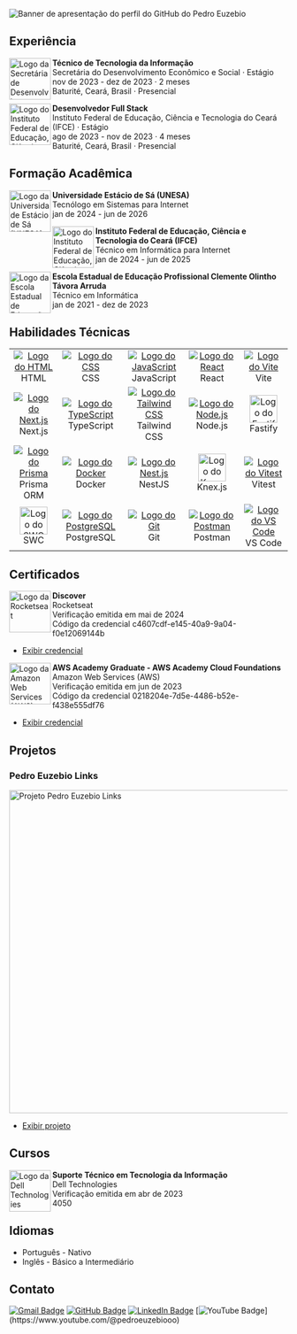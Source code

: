 ![Banner de apresentação do perfil do GitHub do Pedro Euzebio](https://i.imgur.com/bWhv2m6.png)

## Experiência

<img src="https://i.imgur.com/Axj39Xo.jpg" alt="Logo da Secretária de Desenvolvimento Econômico e Socioal" width="75" align="left" />
  
**Técnico de Tecnologia da Informação** <br>
Secretária do Desenvolvimento Econômico e Social · Estágio <br>
nov de 2023 - dez de 2023 · 2 meses <br>
Baturité, Ceará, Brasil · Presencial

<img src="https://i.imgur.com/PwRgxqO.jpg" alt="Logo do Instituto Federal de Educação, Ciência e Tecnologia do Ceará (IFCE)" width="75" align="left" />

**Desenvolvedor Full Stack** <br>
Instituto Federal de Educação, Ciência e Tecnologia do Ceará (IFCE) · Estágio <br>
ago de 2023 - nov de 2023 · 4 meses <br>
Baturité, Ceará, Brasil · Presencial

## Formação Acadêmica

<img src="https://i.imgur.com/uU1OZ5x.jpg" alt="Logo da Universidade Estácio de Sá (UNESA)" width="75" align="left" />

**Universidade Estácio de Sá (UNESA)** <br>
Tecnólogo em Sistemas para Internet <br>
jan de 2024 - jun de 2026

<img src="https://i.imgur.com/PwRgxqO.jpg" alt="Logo do Instituto Federal de Educação, Ciência e Tecnologia do Ceará (IFCE)" width="75" align="left" />

**Instituto Federal de Educação, Ciência e Tecnologia do Ceará (IFCE)** <br>
Técnico em Informática para Internet <br>
jan de 2024 - jun de 2025

<img src="https://i.imgur.com/b5heNhX.jpg" alt="Logo da Escola Estadual de Educação Profissional Clemente Olintho Távora Arruda" width="75" align="left" />

**Escola Estadual de Educação Profissional Clemente Olintho Távora Arruda** <br>
Técnico em Informática <br>
jan de 2021 - dez de 2023

## Habilidades Técnicas

<table>
  <tr align="center">
    <td width="150">
      <a href="https://developer.mozilla.org/pt-BR/docs/Web/HTML" target="_blank">
        <img src="https://skillicons.dev/icons?i=html" alt="Logo do HTML" />
      </a>
      <br>
      HTML
    </td>
    <td width="150">
      <a href="https://developer.mozilla.org/pt-BR/docs/Web/CSS" target="_blank">
        <img src="https://skillicons.dev/icons?i=css" alt="Logo do CSS" />
      </a>
      <br>
      CSS
    </td>
    <td width="150">
      <a href="https://developer.mozilla.org/pt-BR/docs/Web/JavaScript" target="_blank" />
        <img src="https://skillicons.dev/icons?i=js" alt="Logo do JavaScript" />
      </a>
      <br>
      JavaScript
    </td>
    <td width="150">
      <a href="https://react.dev" target="_blank">
        <img src="https://skillicons.dev/icons?i=react" alt="Logo do React" />
      </a>
      <br>
      React
    </td>
    <td width="150">
      <a href="https://vitejs.dev" target="_blank">
        <img src="https://skillicons.dev/icons?i=vite" alt="Logo do Vite" />
      </a>
      <br>
      Vite
    </td>
  </tr>
  <tr align="center">
    <td width="150">
      <a href="https://nextjs.org">
        <img src="https://skillicons.dev/icons?i=nextjs" alt="Logo do Next.js" />
      </a>
      <br>
      Next.js
    </td>
    <td width="150">
      <a href="https://www.typescriptlang.org" target="_blank">
        <img src="https://skillicons.dev/icons?i=ts" alt="Logo do TypeScript" />
      </a>
      <br>
      TypeScript
    </td>
    <td width="150">
      <a href="https://tailwindcss.com" target="_blank">
        <img src="https://skillicons.dev/icons?i=tailwind" alt="Logo do Tailwind CSS" />
      </a>
      <br>
      Tailwind CSS
    </td>
    <td width="150">
      <a href="https://nodejs.org/en" target="_blank">
        <img src="https://skillicons.dev/icons?i=nodejs" alt="Logo do Node.js" />
      </a>
      <br>
      Node.js
    </td>
    <td width="150">
      <a href="https://fastify.dev" target="_blank">
        <img src="https://i.imgur.com/Pe1c36T.png" alt="Logo do Fastify" width="50" />
      </a>
      <br>
      Fastify
    </td>
  </tr>
  <tr align="center">
    <td width="150">
      <a href="https://www.prisma.io" target="_blank">
        <img src="https://skillicons.dev/icons?i=prisma" alt="Logo do Prisma" />
      </a>
      <br>
      Prisma ORM
    </td>
    <td width="150">
      <a href="https://www.docker.com" target="_blank">
        <img src="https://skillicons.dev/icons?i=docker" alt="Logo do Docker" />
      </a>
      <br>
      Docker
    </td>
    <td width="150">
      <a href="https://nestjs.com" target="_blank">
        <img src="https://skillicons.dev/icons?i=nestjs" alt="Logo do Nest.js" />
      </a>
      <br>
      NestJS
    </td>
    <td width="150">
      <a href="https://knexjs.org" target="_blank">
        <img src="https://i.imgur.com/9dtSRhv.png" alt="Logo do Knex.js" width="50" />
      </a>
       <br>
      Knex.js
    </td>
    <td width="150">
      <a href="https://vitest.dev/" target="_blank">
        <img src="https://skillicons.dev/icons?i=vitest" alt="Logo do Vitest" />
      </a>
      <br>
      Vitest
    </td>
  </tr>
  <tr align="center">
    <td width="150">
      <a href="https://swc.rs" target="_blank">
        <img src="https://i.imgur.com/mkEMV8O.png" alt="Logo do SWC" width="50" />
      </a>
      <br>
      SWC
    </td>
    <td width="150">
      <a href="https://www.postgresql.org" target="_blank">
        <img src="https://skillicons.dev/icons?i=postgres" alt="Logo do PostgreSQL" />
      </a>
      <br>
      PostgreSQL
    </td>
    <td width="150">
      <a href="https://git-scm.com" target="_blank">
        <img src="https://skillicons.dev/icons?i=git" alt="Logo do Git" />
      </a>
      <br>
      Git
    </td>
    <td width="150">
      <a href="https://www.postman.com" target="_blank">
        <img src="https://skillicons.dev/icons?i=postman" alt="Logo do Postman" />
      </a>
      <br>
      Postman
    </td>
    <td width="150">
      <a href="https://code.visualstudio.com" target="_blank">
        <img src="https://skillicons.dev/icons?i=vscode" alt="Logo do VS Code" />
      </a>
      <br>
      VS Code
    </td>
  </tr>
</table>

## Certificados

<img src="https://i.imgur.com/NdMnKqg.jpg" alt="Logo da Rocketseat" width="75" align="left" />

**Discover** <br>
Rocketseat <br>
Verificação emitida em mai de 2024 <br>
Código da credencial c4607cdf-e145-40a9-9a04-f0e12069144b <br>
- [Exibir credencial](https://app.rocketseat.com.br/certificates/c4607cdf-e145-40a9-9a04-f0e12069144b)

<img src="https://i.imgur.com/KP3bFsh.jpg" alt="Logo da Amazon Web Services (AWS)" width="75" align="left" />

**AWS Academy Graduate - AWS Academy Cloud Foundations** <br>
Amazon Web Services (AWS) <br>
Verificação emitida em jun de 2023 <br>
Código da credencial 0218204e-7d5e-4486-b52e-f438e555df76 <br>
- [Exibir credencial](https://www.credly.com/badges/0218204e-7d5e-4486-b52e-f438e555df76/print)

## Projetos

### Pedro Euzebio Links

<img src="https://i.imgur.com/unR9V8T.png" alt="Projeto Pedro Euzebio Links" width="584" />

- [Exibir projeto](https://pedroeuzebio-links.vercel.app)

## Cursos

<img src="https://i.imgur.com/cgFbOXS.jpg" alt="Logo da Dell Technologies" width="75" align="left" />

**Suporte Técnico em Tecnologia da Informação** <br>
Dell Technologies <br>
Verificação emitida em abr de 2023 <br>
4050

## Idiomas
  
- Português - Nativo
- Inglês - Básico a Intermediário

## Contato

[![Gmail Badge](https://img.shields.io/badge/-pedroeuzebio.contato@gmail.com-020817?style=flat-square&logo=Gmail&logoColor=f8fafc&link=mailto:pedroeuzebio.contato@gmail.com)](mailto:pedroeuzebio.contato@gmail.com)
[![GitHub Badge](https://img.shields.io/badge/-github.com&frasl;pedroeuzebiooo-020817?style=flat-square&logo=Github&logoColor=f8fafc&link=https://github.com/pedroeuzebiooo)](https://github.com/pedroeuzebiooo)
[![LinkedIn Badge](https://img.shields.io/badge/-linkedin.com&frasl;in&frasl;pedroeuzebio-020817?style=flat-square&logo=Linkedin&logoColor=f8fafc&link=https://www.linkedin.com/in/pedroeuzebio)](https://www.linkedin.com/in/pedroeuzebio)
[![YouTube Badge](https://img.shields.io/badge/-youtube.com&frasl;@pedroeuzebiooo-020817?style=flat-square&logo=YouTube&logoColor=f8fafc&link=[https://www.linkedin.com/in/pedroeuzebio](https://www.youtube.com/@pedroeuzebiooo))](https://www.youtube.com/@pedroeuzebiooo)

<!--
**pedroeuzebioo/pedroeuzebioo** is a ✨ _special_ ✨ repository because its `README.md` (this file) appears on your GitHub profile.

Here are some ideas to get you started:

- 🔭 I’m currently working on ...
- 🌱 I’m currently learning ...
- 👯 I’m looking to collaborate on ...
- 🤔 I’m looking for help with ...
- 💬 Ask me about ...
- 📫 How to reach me: ...
- 😄 Pronouns: ...
- ⚡ Fun fact: ...
-->
